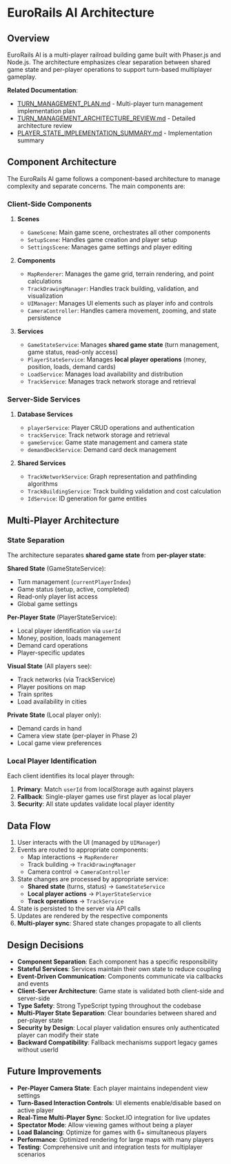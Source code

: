 # EuroRails AI Architecture

## Overview

EuroRails AI is a multi-player railroad building game built with Phaser.js and Node.js. The architecture emphasizes clear separation between shared game state and per-player operations to support turn-based multiplayer gameplay.

**Related Documentation**:
- [TURN_MANAGEMENT_PLAN.md](./TURN_MANAGEMENT_PLAN.md) - Multi-player turn management implementation plan
- [TURN_MANAGEMENT_ARCHITECTURE_REVIEW.md](./TURN_MANAGEMENT_ARCHITECTURE_REVIEW.md) - Detailed architecture review
- [PLAYER_STATE_IMPLEMENTATION_SUMMARY.md](./PLAYER_STATE_IMPLEMENTATION_SUMMARY.md) - Implementation summary

## Component Architecture

The EuroRails AI game follows a component-based architecture to manage complexity and separate concerns. The main components are:

### Client-Side Components

1. **Scenes**
   - `GameScene`: Main game scene, orchestrates all other components
   - `SetupScene`: Handles game creation and player setup
   - `SettingsScene`: Manages game settings and player editing

2. **Components**
   - `MapRenderer`: Manages the game grid, terrain rendering, and point calculations
   - `TrackDrawingManager`: Handles track building, validation, and visualization
   - `UIManager`: Manages UI elements such as player info and controls
   - `CameraController`: Handles camera movement, zooming, and state persistence

3. **Services**
   - `GameStateService`: Manages **shared game state** (turn management, game status, read-only access)
   - `PlayerStateService`: Manages **local player operations** (money, position, loads, demand cards)
   - `LoadService`: Manages load availability and distribution
   - `TrackService`: Manages track network storage and retrieval

### Server-Side Services

1. **Database Services**
   - `playerService`: Player CRUD operations and authentication
   - `trackService`: Track network storage and retrieval
   - `gameService`: Game state management and camera state
   - `demandDeckService`: Demand card deck management

2. **Shared Services**
   - `TrackNetworkService`: Graph representation and pathfinding algorithms
   - `TrackBuildingService`: Track building validation and cost calculation
   - `IdService`: ID generation for game entities

## Multi-Player Architecture

### State Separation

The architecture separates **shared game state** from **per-player state**:

**Shared State** (GameStateService):
- Turn management (`currentPlayerIndex`)
- Game status (setup, active, completed)
- Read-only player list access
- Global game settings

**Per-Player State** (PlayerStateService):
- Local player identification via `userId`
- Money, position, loads management
- Demand card operations
- Player-specific updates

**Visual State** (All players see):
- Track networks (via TrackService)
- Player positions on map
- Train sprites
- Load availability in cities

**Private State** (Local player only):
- Demand cards in hand
- Camera view state (per-player in Phase 2)
- Local game view preferences

### Local Player Identification

Each client identifies its local player through:
1. **Primary**: Match `userId` from localStorage auth against players
2. **Fallback**: Single-player games use first player as local player
3. **Security**: All state updates validate local player identity

## Data Flow

1. User interacts with the UI (managed by `UIManager`)
2. Events are routed to appropriate components:
   - Map interactions → `MapRenderer`
   - Track building → `TrackDrawingManager`
   - Camera control → `CameraController`
3. State changes are processed by appropriate service:
   - **Shared state** (turns, status) → `GameStateService`
   - **Local player actions** → `PlayerStateService`
   - **Track operations** → `TrackService`
4. State is persisted to the server via API calls
5. Updates are rendered by the respective components
6. **Multi-player sync**: Shared state changes propagate to all clients

## Design Decisions

- **Component Separation**: Each component has a specific responsibility
- **Stateful Services**: Services maintain their own state to reduce coupling
- **Event-Driven Communication**: Components communicate via callbacks and events
- **Client-Server Architecture**: Game state is validated both client-side and server-side
- **Type Safety**: Strong TypeScript typing throughout the codebase
- **Multi-Player State Separation**: Clear boundaries between shared and per-player state
- **Security by Design**: Local player validation ensures only authenticated player can modify their state
- **Backward Compatibility**: Fallback mechanisms support legacy games without userId

## Future Improvements

- **Per-Player Camera State**: Each player maintains independent view settings
- **Turn-Based Interaction Controls**: UI elements enable/disable based on active player
- **Real-Time Multi-Player Sync**: Socket.IO integration for live updates
- **Spectator Mode**: Allow viewing games without being a player
- **Load Balancing**: Optimize for games with 6+ simultaneous players
- **Performance**: Optimized rendering for large maps with many players
- **Testing**: Comprehensive unit and integration tests for multiplayer scenarios